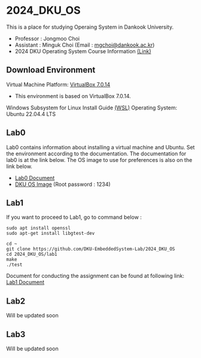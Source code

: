 # 2024_DKU_OS


This is a place for studying Operaing System in Dankook University.
- Professor : Jongmoo Choi
- Assistant : Minguk Choi (Email : mgchoi@dankook.ac.kr)
- 2024 DKU Operating System Course Information [(Link)](http://embedded.dankook.ac.kr/~choijm/course/course.html#OS)


## Download Environment
Virtual Machine Platform: [VirtualBox 7.0.14](https://www.virtualbox.org/wiki/Downloads)
- This environment is based on VirtualBox 7.0.14.

Windows Subsystem for Linux Install Guide [(WSL)](https://docs.microsoft.com/ko-KR/windows/wsl/install-win10#step-4---download-the-linux-kernel-update-package)
Operating System: Ubuntu 22.04.4 LTS

## Lab0
Lab0 contains information about installing a virtual machine and Ubuntu. Set the environment according to the documentation. The documentation for lab0 is at the link below. The OS image to use for preferences is also on the link below. 
- [Lab0 Document](https://drive.google.com/file/d/1pBeBZlKkimcdILv7AwA26p1IwYQKCPUZ/view?usp=sharing)
- [DKU OS Image](https://drive.google.com/file/d/19qontuOYiDqqQVj312CjC2TqFWc5XDPS/view?usp=sharing) (Root password : 1234)


## Lab1
If you want to proceed to Lab1, go to command below :
```
sudo apt install openssl
sudo apt-get install libgtest-dev

cd ~ 
git clone https://github.com/DKU-EmbeddedSystem-Lab/2024_DKU_OS
cd 2024_DKU_OS/lab1
make
./test
```

Document for conducting the assignment can be found at following link: [Lab1 Document](./[DKU_OS_LAB1]CPU_Scheduler_Simulator.pdf)

## Lab2
Will be updated soon
## Lab3
Will be updated soon
